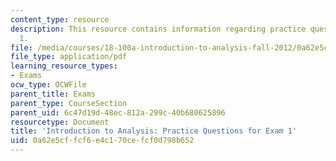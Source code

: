 ```yaml
---
content_type: resource
description: This resource contains information regarding practice questions for exam
  1.
file: /media/courses/18-100a-introduction-to-analysis-fall-2012/0a62e5cffcf6e4c170cefcf0d798b652_MIT18_100AF12_Exam1.pdf
file_type: application/pdf
learning_resource_types:
- Exams
ocw_type: OCWFile
parent_title: Exams
parent_type: CourseSection
parent_uid: 6c47d19d-48ec-812a-299c-40b680625896
resourcetype: Document
title: 'Introduction to Analysis: Practice Questions for Exam 1'
uid: 0a62e5cf-fcf6-e4c1-70ce-fcf0d798b652
---
```

